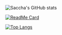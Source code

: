
![Saccha's GitHub stats](https://github-readme-stats.vercel.app/api?username=khephren111&theme=dracula&show_icons=true)

[![ReadMe Card](https://github-readme-stats.vercel.app/api/pin/?username=khephren111&repo=README.md)](https://github.com/khephren111/présentation.md)

[![Top Langs](https://github-readme-stats.vercel.app/api/top-langs/?username=khephren111&layout=dracula)](https://github.com/saccha/github-readme-stats)
